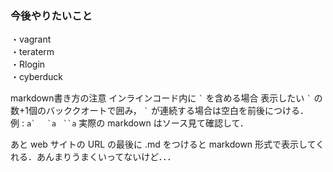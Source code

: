 ### 今後やりたいこと
・vagrant  
・teraterm  
・Rlogin  
・cyberduck


markdown書き方の注意
インラインコード内に `` ` `` を含める場合
表示したい `` ` `` の数+1個のバッククオートで囲み， `` ` `` が連続する場合は空白を前後につける．  
例 : ``a` `` `` `a`` ``` ``a```
実際の markdown はソース見て確認して．

あと web サイトの URL の最後に .md をつけると markdown 形式で表示してくれる．あんまりうまくいってないけど．．．
